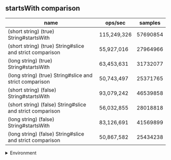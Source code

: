 ## startsWith comparison

|name|ops/sec|samples|
|-|-|-|
|(short string) (true) String#startsWith|115,249,326|57690854|
|(short string) (true) String#slice and strict comparison|55,927,016|27964966|
|(long string) (true) String#startsWith|63,453,631|31732077|
|(long string) (true) String#slice and strict comparison|50,743,497|25371765|
|(short string) (false) String#startsWith|93,079,242|46539858|
|(short string) (false) String#slice and strict comparison|56,032,855|28018818|
|(long string) (false) String#startsWith|83,126,691|41569899|
|(long string) (false) String#slice and strict comparison|50,867,582|25434238|


<details>
<summary>Environment</summary>

* __Machine:__ linux x64 | 4 vCPUs | 7.6GB Mem
* __Run:__ Tue Oct 29 2024 20:01:29 GMT+0000 (Coordinated Universal Time)
* __Node:__ `v23.0.0`
</details>

<!--
{"environment":{"platform":"linux","arch":"x64","cpus":4,"totalMemory":7.597877502441406},"benchmarks":[{"name":"(short string) (true) String#startsWith","opsSec":115249326.40023306,"samples":57690854},{"name":"(short string) (true) String#slice and strict comparison","opsSec":55927016.86017318,"samples":27964966},{"name":"(long string) (true) String#startsWith","opsSec":63453631.73806341,"samples":31732077},{"name":"(long string) (true) String#slice and strict comparison","opsSec":50743497.82862237,"samples":25371765},{"name":"(short string) (false) String#startsWith","opsSec":93079242.97128722,"samples":46539858},{"name":"(short string) (false) String#slice and strict comparison","opsSec":56032855.27678779,"samples":28018818},{"name":"(long string) (false) String#startsWith","opsSec":83126691.58079185,"samples":41569899},{"name":"(long string) (false) String#slice and strict comparison","opsSec":50867582.460046515,"samples":25434238}]}-->
